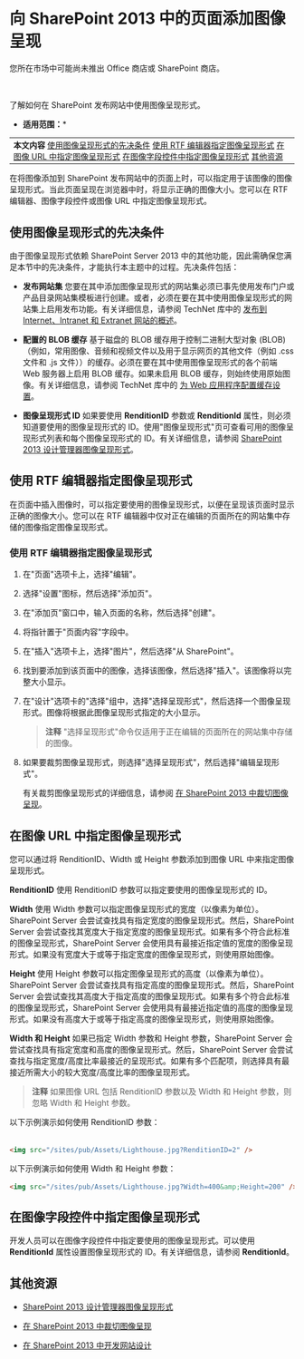 

# 向 SharePoint 2013 中的页面添加图像呈现
您所在市场中可能尚未推出 Office 商店或 SharePoint 商店。
  
    
    
![操作方法](images/mod_icon_badge_howto.png)
  
    
    

  
    
    

  
    
    
了解如何在 SharePoint 发布网站中使用图像呈现形式。
 * **适用范围：*** 
  
    
    


||
|:-----|
|**本文内容**          [使用图像呈现形式的先决条件](#AddImageRendition_Prerequisites)           [使用 RTF 编辑器指定图像呈现形式](#AddImageRendition_RichTextEditor)           [在图像 URL 中指定图像呈现形式](#AddImageRendition_ImageURL)           [在图像字段控件中指定图像呈现形式](#AddImageRendition_ImageFieldControl)           [其他资源](#AddImageRendition_AdditionalResources)|
   

在将图像添加到 SharePoint 发布网站中的页面上时，可以指定用于该图像的图像呈现形式。当此页面呈现在浏览器中时，将显示正确的图像大小。您可以在 RTF 编辑器、图像字段控件或图像 URL 中指定图像呈现形式。
  
    
    


## 使用图像呈现形式的先决条件
<a name="AddImageRendition_Prerequisites"> </a>

由于图像呈现形式依赖 SharePoint Server 2013 中的其他功能，因此需确保您满足本节中的先决条件，才能执行本主题中的过程。先决条件包括：
  
    
    

- **发布网站集** 您要在其中添加图像呈现形式的网站集必须已事先使用发布门户或产品目录网站集模板进行创建。或者，必须在要在其中使用图像呈现形式的网站集上启用发布功能。有关详细信息，请参阅 TechNet 库中的 [发布到 Internet、Intranet 和 Extranet 网站的概述](http://technet.microsoft.com/zh-cn/library/jj635881%28office.15%29.aspx)。
    
  
- **配置的 BLOB 缓存** 基于磁盘的 BLOB 缓存用于控制二进制大型对象 (BLOB)（例如，常用图像、音频和视频文件以及用于显示网页的其他文件（例如 .css 文件和 .js 文件））的缓存。必须在要在其中使用图像呈现形式的各个前端 Web 服务器上启用 BLOB 缓存。如果未启用 BLOB 缓存，则始终使用原始图像。有关详细信息，请参阅 TechNet 库中的 [为 Web 应用程序配置缓存设置](http://technet.microsoft.com/zh-cn/library/cc770229.aspx)。
    
  
- **图像呈现形式 ID** 如果要使用 **RenditionID** 参数或 **RenditionId** 属性，则必须知道要使用的图像呈现形式的 ID。使用"图像呈现形式"页可查看可用的图像呈现形式列表和每个图像呈现形式的 ID。有关详细信息，请参阅 [SharePoint 2013 设计管理器图像呈现形式](sharepoint-2013-design-manager-image-renditions.md)。
    
  

## 使用 RTF 编辑器指定图像呈现形式
<a name="AddImageRendition_RichTextEditor"> </a>

在页面中插入图像时，可以指定要使用的图像呈现形式，以便在呈现该页面时显示正确的图像大小。您可以在 RTF 编辑器中仅对正在编辑的页面所在的网站集中存储的图像指定图像呈现形式。
  
    
    

### 使用 RTF 编辑器指定图像呈现形式


1. 在"页面"选项卡上，选择"编辑"。
    
  
2. 选择"设置"图标，然后选择"添加页"。
    
  
3. 在"添加页"窗口中，输入页面的名称，然后选择"创建"。
    
  
4. 将指针置于"页面内容"字段中。
    
  
5. 在"插入"选项卡上，选择"图片"，然后选择"从 SharePoint"。
    
  
6. 找到要添加到该页面中的图像，选择该图像，然后选择"插入"。该图像将以完整大小显示。
    
  
7. 在"设计"选项卡的"选择"组中，选择"选择呈现形式"，然后选择一个图像呈现形式。图像将根据此图像呈现形式指定的大小显示。
    
    > **注释**
      > "选择呈现形式"命令仅适用于正在编辑的页面所在的网站集中存储的图像。 
8. 如果要裁剪图像呈现形式，则选择"选择呈现形式"，然后选择"编辑呈现形式"。
    
    有关裁剪图像呈现形式的详细信息，请参阅 [在 SharePoint 2013 中裁切图像呈现](3a6efae9-b18f-4032-b0db-809e611ce9b7.md)。
    
  

## 在图像 URL 中指定图像呈现形式
<a name="AddImageRendition_ImageURL"> </a>

您可以通过将 RenditionID、Width 或 Height 参数添加到图像 URL 中来指定图像呈现形式。
  
    
    
 **RenditionID** 使用 RenditionID 参数可以指定要使用的图像呈现形式的 ID。
  
    
    
 **Width** 使用 Width 参数可以指定图像呈现形式的宽度（以像素为单位）。SharePoint Server 会尝试查找具有指定宽度的图像呈现形式。然后，SharePoint Server 会尝试查找其宽度大于指定宽度的图像呈现形式。如果有多个符合此标准的图像呈现形式，SharePoint Server 会使用具有最接近指定值的宽度的图像呈现形式。如果没有宽度大于或等于指定宽度的图像呈现形式，则使用原始图像。
  
    
    
 **Height** 使用 Height 参数可以指定图像呈现形式的高度（以像素为单位）。SharePoint Server 会尝试查找具有指定高度的图像呈现形式。然后，SharePoint Server 会尝试查找其高度大于指定高度的图像呈现形式。如果有多个符合此标准的图像呈现形式，SharePoint Server 会使用具有最接近指定值的高度的图像呈现形式。如果没有高度大于或等于指定高度的图像呈现形式，则使用原始图像。
  
    
    
 **Width 和 Height** 如果已指定 Width 参数和 Height 参数，SharePoint Server 会尝试查找具有指定宽度和高度的图像呈现形式。然后，SharePoint Server 会尝试查找与指定宽度/高度比率最接近的呈现形式。如果有多个匹配项，则选择具有最接近所需大小的较大宽度/高度比率的图像呈现形式。
  
    
    

> **注释**
> 如果图像 URL 包括 RenditionID 参数以及 Width 和 Height 参数，则忽略 Width 和 Height 参数。 
  
    
    

以下示例演示如何使用 RenditionID 参数：
  
    
    



```HTML

<img src="/sites/pub/Assets/Lighthouse.jpg?RenditionID=2" />
```

以下示例演示如何使用 Width 和 Height 参数：
  
    
    



```HTML
<img src="/sites/pub/Assets/Lighthouse.jpg?Width=400&amp;Height=200" />
```


## 在图像字段控件中指定图像呈现形式
<a name="AddImageRendition_ImageFieldControl"> </a>

开发人员可以在图像字段控件中指定要使用的图像呈现形式。可以使用 **RenditionId** 属性设置图像呈现形式的 ID。有关详细信息，请参阅 **RenditionId**。
  
    
    

## 其他资源
<a name="AddImageRendition_AdditionalResources"> </a>


-  [SharePoint 2013 设计管理器图像呈现形式](sharepoint-2013-design-manager-image-renditions.md)
    
  
-  [在 SharePoint 2013 中裁切图像呈现](3a6efae9-b18f-4032-b0db-809e611ce9b7.md)
    
  
-  [在 SharePoint 2013 中开发网站设计](develop-the-site-design-in-sharepoint-2013.md)
    
  